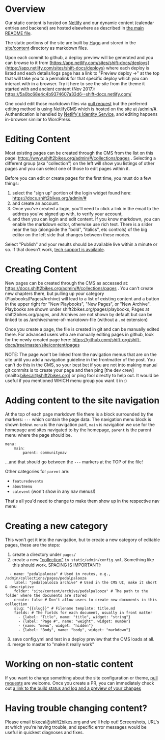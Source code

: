 # Overview

Our static content is hosted on [Netlify](https://www.netlify.com) and our dynamic content (calendar entries and backend) are hosted elsewhere as described in [the main README file](README.md).

The static portions of the site are built by [Hugo](https://gohugo.io) and stored in the [site/content](https://github.com/Shift2Bikes/shift-docs/tree/master/site/content) directory as markdown files.

Upon each commit to github, a deploy preview will be generated and you can browse to it from [https://app.netlify.com/sites/shift-docs/deploys](https://app.netlify.com/sites/shift-docs/deploys) where each deploy is listed and each details/logs page has a link to "Preview deploy -&gt;" at the top that will take you to a permalink for that specific deploy which you can interact with in a browser.  Try it here to see the site from the theme it started with and ancient content (Nov 2017):  https://5a0bc68e4c4b9374607a33d6--shift-docs.netlify.com/

One could edit those markdown files via [pull request](https://help.github.com/articles/creating-a-pull-request/) but the preferred editing method is using [NetlifyCMS](https://www.netlifycms.org) which is hosted on the site at [/admin/#](https://www.shift2bikes.org/admin/#).  Authentication is handled by [Netlify's Identity Service](https://www.netlify.com/docs/identity), and editing happens in-browser similar to WordPress.

# Editing Content

Most existing pages can be created through the CMS from the list on this page: https://www.shift2bikes.org/admin/#/collections/pages .  Selecting a different group (aka "collection") on the left will show you listings of other pages and you can select one of those to edit pages within it.

Before you can edit or create pages for the first time, you must do a few things:

1. select the "sign up" portion of the login widget found here: https://docs.shift2bikes.org/admin/# 
2. and create an account.  
3. Once you've created a login, you'll need to click a link in the email to the address you've signed up with, to verify your account, 
4. and then you can login and edit content.  If you know markdown, you can enable the markdown editor, otherwise use rich text.  There is a slider near the top (alongside the "bold", "italics", etc controls) of the big editor on the left side that changes between these modes.

Select "Publish" and your results should be available live within a minute or so.  If that doesn't work, [tech support is available](#having-trouble-changing-content).

# Creating Content

New pages can be created through the CMS as accessed at: https://docs.shift2bikes.org/admin/#/collections/pages .  You can't create new chapters there, but pulling up your category (Playbooks/Pages/Archive) will lead to a list of existing content and a button in the upper right for "New Playbooks", "New Pages", or "New Archive".  Playbooks are shown under shift2bikes.org/pages/playbooks, Pages at shift2bikes.org/pages, and Archives are not shown by default but can be linked to as /archive/name-of-markdown-file (without a `.md` extension)

Once you create a page, the file is created in git and can be manually edited there. For advanced users who are manually editing pages in github, look for the newly created page here: https://github.com/shift-org/shift-docs/tree/master/site/content/pages

NOTE: The page won't be linked from the navigation menus that are on the site until you add a navigation guideline in the frontmatter of the post.  You can't do this in the CMS, so your best bet if you are not into making manual git commits is to create your page and then ping [the dev crew](mailto:bikecal@shift2bikes.org] or ping fool directly to help out.  It would be useful if you mentioned WHICH menu group you want it in :)

# Adding content to the site navigation

At the top of each page markdown file there is a block surrounded by the markers: `---` which contain the page data. The navigation menu block is shown below. `menu` is the navigation part, `main` is navigation we use for the homepage and sites navigated to by the homepage, `parent` is the parent menu where the page should be.

```
menu:
    main:
        parent: communitynav
```

...and that should go between the `---` markers at the TOP of the file!  

Other categories for `parent` are: 
- `featuredevents`
- `aboutmenu`
- `calevent` (won't show in any nav menus!)

That's all you'd need to change to make them show up in the respective nav menu


# Creating a new category

This won't get it into the navigation, but to create a new category of editable pages, these are the steps:

1. create a directory under `pages/`
2. create a new ["collection"](https://www.netlifycms.org/docs/collection-types/) `in static/admin/config.yml`.  Something like this should work.  SPACING IS IMPORTANT!:

```
  - name: "pedalpalooza" # Used in routes, e.g., /admin/collections/pages/pedalpalooza
    label: "pedalpalooza archive" # Used in the CMS UI, make it short & descriptive
    folder: "site/content/archive/pedalpalooza" # The path to the folder where the documents are stored
    create: false # Don't allow users to create new documents in this collection
    slug: "{{slug}}" # Filename template: title.md
    fields: # The fields for each document, usually in front matter
      - {label: "Title", name: "title", widget: "string"}
      - {label: "Page #", name: "weight", widget: number}
      - {name: "menu", widget: "hidden"}
      - {label: "Body", name: "body", widget: "markdown"}
```

3. save config.yml and test in a deploy preview that the CMS loads at all.
4. merge to master to "make it really work"


# Working on non-static content

If you want to change something about the site configuration or theme, [pull requests](https://help.github.com/articles/creating-a-pull-request/) are welcome.  Once you create a PR, you can immediately check out [a link to the build status and log and a preview of your changes](https://app.netlify.com/sites/shift-docs/deploys)

# Having trouble changing content?

Please email [bikecal@shift2bikes.org](mailto:bikecal@shift2bikes.org) and we'll help out!  Screenshots, URL's at which you're having trouble, and specific error messages would be useful in quickest diagnoses and fixes.
